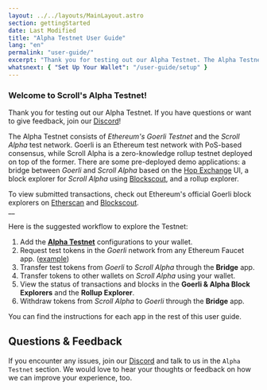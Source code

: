 ```yaml
---
layout: ../../layouts/MainLayout.astro
section: gettingStarted
date: Last Modified
title: "Alpha Testnet User Guide"
lang: "en"
permalink: "user-guide/"
excerpt: "Thank you for testing out our Alpha Testnet. The Alpha Testnet consists of Ethereum's Goerli Testnet and the Scroll Alpha test network."
whatsnext: { "Set Up Your Wallet": "/user-guide/setup" }
---
```


### Welcome to Scroll's Alpha Testnet!

Thank you for testing out our Alpha Testnet. If you have questions or want to give feedback, join our [Discord](https://discord.gg/scroll)!

The Alpha Testnet consists of _Ethereum's Goerli Testnet_ and the _Scroll Alpha_ test network. Goerli is an Ethereum test network with PoS-based consensus, while Scroll Alpha is a zero-knowledge rollup testnet deployed on top of the former. There are some pre-deployed demo applications: a bridge between _Goerli_ and _Scroll Alpha_ based on the [Hop Exchange](https://hop.exchange/) UI, a block explorer for _Scroll Alpha_ using [Blockscout](https://blockscout.com/), and a rollup explorer.

To view submitted transactions, check out Ethereum's official Goerli block explorers on [Etherscan](https://goerli.etherscan.io/) and [Blockscout](https://eth-goerli.blockscout.com/). \
\_\_

Here is the suggested workflow to explore the Testnet:

1. Add the [**Alpha Testnet**](https://scroll.io/alpha) configurations to your wallet.
2. Request test tokens in the _Goerli_ network from any Ethereum Faucet app. ([example](https://goerlifaucet.com/))
3. Transfer test tokens from _Goerli_ to _Scroll Alpha_ through the **Bridge** app.
4. Transfer tokens to other wallets on _Scroll Alpha_ using your wallet.
5. View the status of transactions and blocks in the **Goerli & Alpha Block Explorers** and the **Rollup Explorer**.
6. Withdraw tokens from _Scroll Alpha_ to _Goerli_ through the **Bridge** app.

You can find the instructions for each app in the rest of this user guide.

## Questions & Feedback

If you encounter any issues, join our [Discord](https://discord.gg/scroll) and talk to us in the `Alpha Testnet` section. We would love to hear your thoughts or feedback on how we can improve your experience, too.
